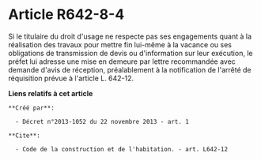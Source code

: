 # Article R642-8-4

Si le titulaire du droit d'usage ne respecte pas ses engagements quant à la réalisation des travaux pour mettre fin lui-même
à la vacance ou ses obligations de transmission de devis ou d'information sur leur exécution, le préfet lui adresse une mise
en demeure par lettre recommandée avec demande d'avis de réception, préalablement à la notification de l'arrêté de
réquisition prévue à l'article L. 642-12.

**Liens relatifs à cet article**

	**Créé par**:

	  - Décret n°2013-1052 du 22 novembre 2013 - art. 1

	**Cite**:

	  - Code de la construction et de l'habitation. - art. L642-12
